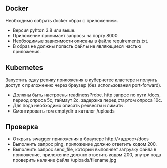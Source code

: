 ## Docker
Необходимо собрать docker образ с приложением.
- Версия pyhton 3.8 или выше.
- Приложение принимает запросы на порту 8000.
- Необходимые зависимости описаны в файле requirements.txt.
- В образ не должны попасть файлы не являющиеся частью приложения.

## Kubernetes
Запустить одну репику приложения в кубернетес кластере и полуить доступ к приложению через браузер (без использования port-forward).
- Должны быть настроены readinessProbe. http запрос по пути /docs, период опроса 5с, таймаут 2с, задержка перед стартом опроса 10с.
- Для пода необходимо описать реквесты и лимиты.
- Смонтировать том emptydir в каталог /uploads

## Проверка
- Открыть swagger приложения в браузере http://<адрес>/docs
- Выполнить запрос ping, приложение должно ответить кодом 200.
- Выполнить запрос send_file, который выполняет загрузку файла в приложение, приложение должно ответить кодом 200, внутри пода проверить наличие файла /uploads/filename.jpg